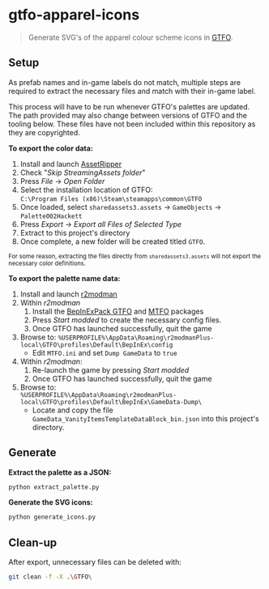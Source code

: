 # gtfo-apparel-icons

> Generate SVG's of the apparel colour scheme icons in [GTFO](https://en.wikipedia.org/wiki/GTFO_(video_game)).

## Setup

As prefab names and in-game labels do not match, multiple steps are required to extract the necessary files and match with their in-game label.

This process will have to be run whenever GTFO's palettes are updated. The path provided may also change between versions of GTFO and the tooling below. These files have not been included within this repository as they are copyrighted.

**To export the color data:**

1. Install and launch [AssetRipper](https://github.com/AssetRipper/AssetRipper/releases)
3. Check "_Skip StreamingAssets folder_"
3. Press _File_ → _Open Folder_
4. Select the installation location of GTFO:  
```C:\Program Files (x86)\Steam\steamapps\common\GTFO```
5. Once loaded, select `sharedassets3.assets` → `GameObjects` → `Palette002Hackett`
7. Press _Export_ → _Export all Files of Selected Type_
8. Extract to this project's directory
9. Once complete, a new folder will be created titled `GTFO`.

<small>For some reason, extracting the files directly from `sharedassets3.assets` will not export the necessary color definitions.</small>

**To export the palette name data:**

1. Install and launch [r2modman](https://thunderstore.io/package/ebkr/r2modman/)
2. Within _r2modman_
	1. Install the [BepInExPack GTFO](https://gtfo.thunderstore.io/package/BepInEx/BepInExPack_GTFO/) and [MTFO](https://gtfo.thunderstore.io/package/dakkhuza/MTFO/) packages
	3. Press _Start modded_ to create the necessary config files.
	4. Once GTFO has launched successfully, quit the game
3. Browse to:  ```%USERPROFILE%\AppData\Roaming\r2modmanPlus-local\GTFO\profiles\Default\BepInEx\config```
	- Edit `MTFO.ini` and set `Dump GameData` to `true`
4. Within _r2modman_:
	1. Re-launch the game by pressing _Start modded_
	2. Once GTFO has launched successfully, quit the game
6. Browse to:  
```%USERPROFILE%\AppData\Roaming\r2modmanPlus-local\GTFO\profiles\Default\BepInEx\GameData-Dump\```
	- Locate and copy the file `GameData_VanityItemsTemplateDataBlock_bin.json` into this project's directory.

## Generate

**Extract the palette as a JSON:**

```sh
python extract_palette.py
```

**Generate the SVG icons:**

```sh
python generate_icons.py
```

## Clean-up

After export, unnecessary files can be deleted with:

```sh
git clean -f -X .\GTFO\
```
